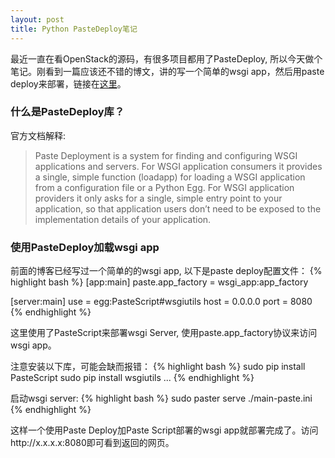 ```yaml
---
layout: post
title: Python PasteDeploy笔记
---
```


最近一直在看OpenStack的源码，有很多项目都用了PasteDeploy, 所以今天做个笔记。刚看到一篇应该还不错的博文，讲的写一个简单的wsgi app，然后用paste deploy来部署，链接在[这里](http://hex-dump.blogspot.com/2005/11/deploying-wsgi-app-with-python-paste.html)。

### 什么是PasteDeploy库？
官方文档解释:

> Paste Deployment is a system for finding and configuring WSGI applications and servers. For WSGI application consumers it provides a single, simple function (loadapp) for loading a WSGI application from a configuration file or a Python Egg. For WSGI application providers it only asks for a single, simple entry point to your application, so that application users don’t need to be exposed to the implementation details of your application.

### 使用PasteDeploy加载wsgi app
 
前面的博客已经写过一个简单的的wsgi app, 以下是paste deploy配置文件：
{% highlight bash %}
[app:main]
paste.app_factory = wsgi_app:app_factory

[server:main]
use = egg:PasteScript#wsgiutils
host = 0.0.0.0
port = 8080
{% endhighlight %}

这里使用了PasteScript来部署wsgi Server, 使用paste.app_factory协议来访问wsgi app。

注意安装以下库，可能会缺而报错：
{% highlight bash %}
sudo pip install PasteScript
sudo pip install wsgiutils
...
{% endhighlight %}

启动wsgi server:
{% highlight bash %}
sudo paster serve ./main-paste.ini
{% endhighlight %}

这样一个使用Paste Deploy加Paste Script部署的wsgi app就部署完成了。访问http://x.x.x.x:8080即可看到返回的网页。


